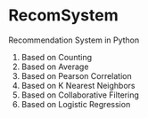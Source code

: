# RecomSystem
Recommendation System in Python

1. Based on Counting
2. Based on Average
3. Based on Pearson Correlation
4. Based on K Nearest Neighbors
5. Based on Collaborative Filtering
6. Based on Logistic Regression
